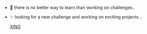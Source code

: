 
- 👀 there is no better way to learn than working on challenges..
- ✨ looking for a new challenge and working on exciting projects...

  [XING](https://www.xing.com/profile/Fatih_Yazicioglu4/portfolio)


<!---
fatihyazicioglu/fatihyazicioglu is a ✨ special ✨ repository because its `README.md` (this file) appears on your GitHub profile.
You can click the Preview link to take a look at your changes.
--->
